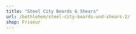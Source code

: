 ```yaml
---
title: "Steel City Beards & Shears"
url: /bethlehem/steel-city-beards-und-shears-2/
shop: Friseur
---
```

